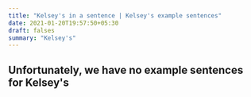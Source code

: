 ```yaml
---
title: "Kelsey's in a sentence | Kelsey's example sentences"
date: 2021-01-20T19:57:50+05:30
draft: falses
summary: "Kelsey's"
---
```

## Unfortunately, we have no example sentences for Kelsey's                 
